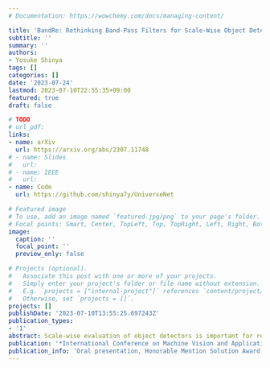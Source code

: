 ```yaml
---
# Documentation: https://wowchemy.com/docs/managing-content/

title: 'BandRe: Rethinking Band-Pass Filters for Scale-Wise Object Detection Evaluation'
subtitle: ''
summary: ''
authors:
- Yosuke Shinya
tags: []
categories: []
date: '2023-07-24'
lastmod: 2023-07-10T22:55:35+09:00
featured: true
draft: false

# TODO
# url_pdf:
links:
- name: arXiv
  url: https://arxiv.org/abs/2307.11748
# - name: Slides
#   url:
# - name: IEEE
#   url:
- name: Code
  url: https://github.com/shinya7y/UniverseNet

# Featured image
# To use, add an image named `featured.jpg/png` to your page's folder.
# Focal points: Smart, Center, TopLeft, Top, TopRight, Left, Right, BottomLeft, Bottom, BottomRight.
image:
  caption: ''
  focal_point: ''
  preview_only: false

# Projects (optional).
#   Associate this post with one or more of your projects.
#   Simply enter your project's folder or file name without extension.
#   E.g. `projects = ["internal-project"]` references `content/project/deep-learning/index.md`.
#   Otherwise, set `projects = []`.
projects: []
publishDate: '2023-07-10T13:55:25.697243Z'
publication_types:
- '1'
abstract: Scale-wise evaluation of object detectors is important for real-world applications. However, existing metrics are either coarse or not sufficiently reliable. In this paper, we propose novel scale-wise metrics that strike a balance between fineness and reliability, using a filter bank consisting of triangular and trapezoidal band-pass filters. We conduct experiments with two methods on two datasets and show that the proposed metrics can highlight the differences between the methods and between the datasets.
publication: '*International Conference on Machine Vision and Applications (MVA)*'
publication_info: 'Oral presentation, Honorable Mention Solution Award in Small Object Detection Challenge for Spotting Birds'
---
```

